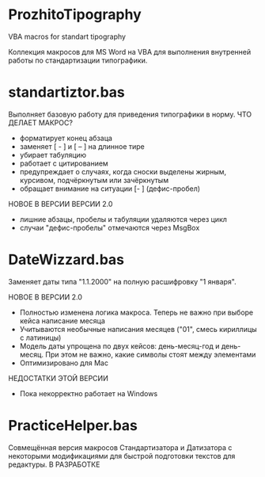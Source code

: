# ProzhitoTipography
VBA macros for standart tipography

Коллекция макросов для MS Word на VBA для выполнения внутренней работы по стандартизации типографики.

standartiztor.bas
=================
Выполняет базовую работу для приведения типографики в норму.
ЧТО ДЕЛАЕТ МАКРОС?
- форматирует конец абзаца
- заменяет [ - ] и [ – ] на длинное тире
- убирает табуляцию
- работает с цитированием
- предупреждает о случаях, когда сноски выделены жирным, курсивом, подчёркнутым или зачёркнутым
- обращает внимание на ситуации [- ] (дефис-пробел)

НОВОЕ В ВЕРСИИ ВЕРСИИ 2.0
- лишние абзацы, пробелы и табуляции удаляются через цикл
- случаи "дефис-пробелы" отмечаются через MsgBox

DateWizzard.bas
===============
Заменяет даты типа "1.1.2000" на полную расшифровку "1 января".

НОВОЕ В ВЕРСИИ 2.0
- Полностью изменена логика макроса. Теперь не важно при выборе кейса написание месяца
- Учитываются необычные написания месяцев ("01", смесь кириллицы с латиницы)
- Модель даты упрощена по двух кейсов: день-месяц-год и день-месяц. При этом не важно, какие символы стоят между элементами
- Оптимизировано для Mac

НЕДОСТАТКИ ЭТОЙ ВЕРСИИ
- Пока некорректно работает на Windows

PracticeHelper.bas
=============
Совмещённая версия макросов Стандартизатора и Датизатора с некоторыми модификациями для быстрой подготовки текстов для редактуры.
В РАЗРАБОТКЕ
